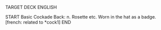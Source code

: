TARGET DECK
ENGLISH

START
Basic
Cockade
Back: n. Rosette etc. Worn in the hat as a badge. [french: related to *cock1]
END

